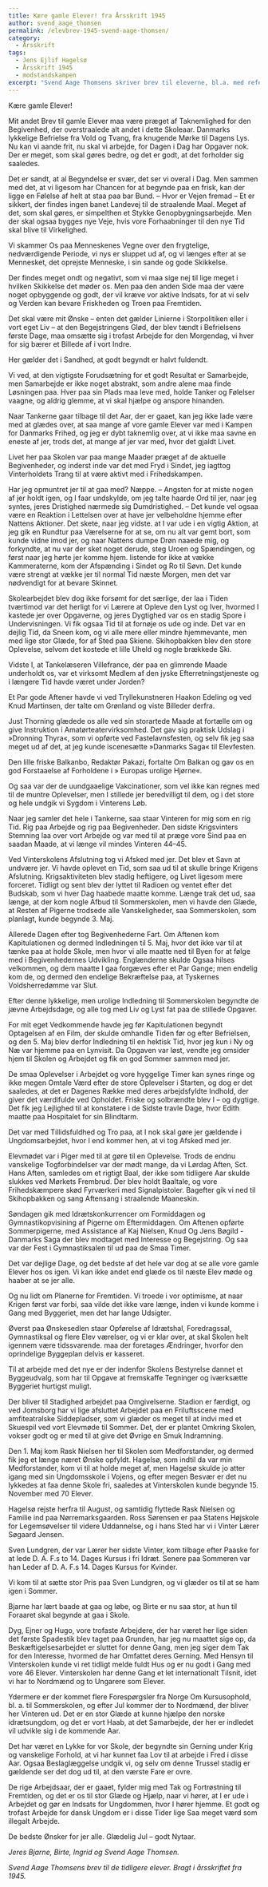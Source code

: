 ```yaml
---
title: Kære gamle Elever! fra Årsskrift 1945
author: svend_aage_thomsen
permalink: /elevbrev-1945-svend-aage-thomsen/
category:
  - Årsskrift
tags:
  - Jens Ejlif Hagelsø
  - Årsskrift 1945
  - modstandskampen
excerpt: "Svend Aage Thomsens skriver brev til eleverne, bl.a. med referencer til modstandskampen og hans tanker om det."
---
```


Kære gamle Elever!

Mit andet Brev til gamle Elever maa være præget af Taknemlighed for den Begivenhed, der overstraalede alt andet i dette Skoleaar. Danmarks lykkelige Befrielse fra Vold og Tvang, fra knugende Mørke til Dagens Lys. Nu kan vi aande frit, nu skal vi arbejde, for Dagen i Dag har Opgaver nok. Der er meget, som skal gøres bedre, og det er godt, at det forholder sig saaledes.

Det er sandt, at al Begyndelse er svær, det ser vi overal i Dag. Men sammen med det, at vi ligesom har Chancen for at begynde paa en frisk, kan der ligge en Følelse af helt at staa paa bar Bund. – Hvor er Vejen fremad – Et er sikkert, der findes ingen banet Landevej til de straalende Maal. Meget af det, som skal gøres, er simpelthen et Stykke Genopbygningsarbejde. Men der skal ogsaa bygges nye Veje, hvis vore Forhaabninger til den nye Tid skal blive til Virkelighed.

Vi skammer Os paa Menneskenes Vegne over den frygtelige, nedværdigende Periode, vi nys er sluppet ud af, og vi længes efter at se Mennesket, det oprejste Menneske, i sin sande og gode Skikkelse.

Der findes meget ondt og negativt, som vi maa sige nej til lige meget i hvilken Skikkelse det møder os. Men paa den anden Side maa der være noget opbyggende og godt, der vil kræve vor aktive Indsats, for at vi selv og Verden kan bevare Friskheden og Troen paa Fremtiden.

Det skal være mit Ønske – enten det gælder Linierne i Storpolitiken eller i vort eget Liv – at den Begejstringens Glød, der blev tændt i Befrielsens første Dage, maa omsætte sig i trofast Arbejde for den Morgendag, vi hver for sig bærer et Billede af i vort Indre.

Her gælder det i Sandhed, at godt begyndt er halvt fuldendt.

Vi ved, at den vigtigste Forudsætning for et godt Resultat er Samarbejde, men Samarbejde er ikke noget abstrakt, som andre alene maa finde Løsningen paa. Hver paa sin Plads maa leve med, holde Tanker og Følelser vaagne, og aldrig glemme, at vi skal hjælpe og anspore hinanden.

Naar Tankerne gaar tilbage til det Aar, der er gaaet, kan jeg ikke lade være med at glædes over, at saa mange af vore gamle Elever var med i Kampen for Danmarks Frihed, og jeg er dybt taknemlig over, at vi ikke maa savne en eneste af jer, trods det, at mange af jer var med, hvor det gjaldt Livet.

Livet her paa Skolen var paa mange Maader præget af de aktuelle Begivenheder, og inderst inde var det med Fryd i Sindet, jeg iagttog Vinterholdets Trang til at være aktivt med i Frihedskampen.

Har jeg opmuntret jer til at gaa med? Næppe. – Angsten for at miste nogen af jer holdt igen, og I faar undskylde, om jeg talte haarde Ord til jer, naar jeg syntes, jeres Dristighed nærmede sig Dumdristighed. – Det kunde vel ogsaa være en Reaktion i Lettelsen over at have jer velbeholdne hjemme efter Nattens Aktioner. Det skete, naar jeg vidste. at I var ude i en vigtig Aktion, at jeg gik en Rundtur paa Værelserne for at se, om nu alt var gemt bort, som kunde vidne imod jer, og naar Nattens dumpe Drøn naaede mig, og forkyndte, at nu var der sket noget derude, steg Uroen og Spændingen, og først naar jeg hørte jer komme hjem. listende for ikke at vække Kammeraterne, kom der Afspænding i Sindet og Ro til Søvn. Det kunde være strengt at vække jer til normal Tid næste Morgen, men det var nødvendigt for at bevare Skinnet.

Skolearbejdet blev dog ikke forsømt for det særlige, der laa i Tiden tværtimod var det herligt for vi Lærere at Opleve den Lyst og Iver, hvormed I kastede jer over Opgaverne, og jeres Dygtighed var os en stadig Spore i Undervisningen. Vi fik ogsaa Tid til at fornøje os ude og inde. Det var en dejlig Tid, da Sneen kom, og vi alle mere eller mindre hjemmevante, men med lige stor Glæde, for af Sted paa Skiene. Skihopbakken blev den store Oplevelse, selvom det kostede et lille Uheld og nogle brækkede Ski.

Vidste I, at Tankelæseren Villefrance, der paa en glimrende Maade underholdt os, var et virksomt Medlem af den jyske Efterretningstjeneste og i længere Tid havde været under Jorden?

Et Par gode Aftener havde vi ved Tryllekunstneren Haakon Edeling og ved Knud Martinsen, der talte om Grønland og viste Billeder derfra.

Just Thorning glædede os alle ved sin storartede Maade at fortælle om og give Instruktion i Amatørteatervirksomhed. Det gav sig praktisk Udslag i »Dronning Thyra«, som vi opførte ved Fastelavnsfesten, og selv fik jeg saa meget ud af det, at jeg kunde iscenesætte »Danmarks Saga« til Elevfesten.

Den lille friske Balkanbo, Redaktør Pakazi, fortalte Om Balkan og gav os en god Forstaaelse af Forholdene i » Europas urolige Hjørne«.

Og saa var der de uundgaaelige Vakcinationer, som vel ikke kan regnes med til de muntre Oplevelser, men I stillede jer beredvilligt til dem, og i det store og hele undgik vi Sygdom i Vinterens Løb.

Naar jeg samler det hele i Tankerne, saa staar Vinteren for mig som en rig Tid. Rig paa Arbejde og rig paa Begivenheder. Den sidste Krigsvinters Stemning laa over vort Arbejde og var med til at præge vore Sind paa en saadan Maade, at vi længe vil mindes Vinteren 44–45.

Ved Vinterskolens Afslutning tog vi Afsked med jer. Det blev et Savn at undvære jer. Vi havde oplevet en Tid, som saa ud til at skulle bringe Krigens Afslutning. Krigsaktiviteten blev stadig heftigere, og Livet ligesom mere forceret. Tidligt og sent blev der lyttet til Radioen og ventet efter det Budskab, som vi hver Dag haabede maatte komme. Længe trak det ud, saa længe, at der kom nogle Afbud til Sommerskolen, men vi havde den Glæde, at Resten af Pigerne trodsede alle Vanskeligheder, saa Sommerskolen, som planlagt, kunde begynde 3. Maj.

Allerede Dagen efter tog Begivenhederne Fart. Om Aftenen kom Kapitulationen og dermed Indledningen til 5. Maj, hvor det ikke var til at tænke paa at holde Skole, men hvor vi alle maatte ned til Byen for at følge med i Begivenhedernes Udvikling. Englænderne skulde Ogsaa hilses velkommen, og dem maatte I gaa forgæves efter et Par Gange; men endelig kom de, og dermed den endelige Bekræftelse paa, at Tyskernes Voldsherredømme var Slut.

Efter denne lykkelige, men urolige Indledning til Sommerskolen begyndte de jævne Arbejdsdage, og alle tog med Liv og Lyst fat paa de stillede Opgaver.

For mit eget Vedkommende havde jeg før Kapitulationen begyndt Optagelsen af en Film, der skulde omhandle Tiden før og efter Befrielsen, og den 5. Maj blev derfor Indledning til en hektisk Tid, hvor jeg kun i Ny og Næ var hjemme paa en Lynvisit. Da Opgaven var løst, vendte jeg omsider hjem til Skolen og Arbejdet og fik en god Sommer sammen med jer.

De smaa Oplevelser i Arbejdet og vore hyggelige Timer kan synes ringe og ikke megen Omtale Værd efter de store Oplevelser i Starten, og dog er det saaledes, at det er Dagenes Række med deres arbejdsfyldte Indhold, der giver det værdifulde ved Opholdet. Friske og solbrændte blev I – og dygtige. Det fik jeg Lejlighed til at konstatere i de Sidste travle Dage, hvor Edith maatte paa Hospitalet for sin Blindtarm.

Det var med Tillidsfuldhed og Tro paa, at I nok skal gøre jer gældende i Ungdomsarbejdet, hvor I end kommer hen, at vi tog Afsked med jer.

Elevmødet var i Piger med til at gøre til en Oplevelse. Trods de endnu vanskelige Togforbindelser var der mødt mange, da vi Lørdag Aften, Sct. Hans Aften, samledes om et rigtigt Baal, der ikke som tidligere Aar skulde slukkes ved Mørkets Frembrud. Der blev holdt Baaltale, og vore Frihedskæmpere skød Fyrværkeri med Signalpistoler. Bagefter gik vi ned til Skihopbakken og sang Aftensang i straaIende Maaneskin.

Søndagen gik med Idrætskonkurrencer om Formiddagen og Gymnastikopvisining af Pigerne om Eftermiddagen. Om Aftenen opførte Sommerpigerne, med Assistance af Kaj Nielsen, Knud Og Jens Bøgild - Danmarks Saga der blev modtaget med Interesse og Begejstring. Og saa var der Fest i Gymnastiksalen til ud paa de Smaa Timer.

Det var dejlige Dage, og det bedste af det hele var dog at se alle vore gamle Elever hos os igen. Vi kan ikke andet end glæde os til næste Elev møde og haaber at se jer alle.

Og nu lidt om Planerne for Fremtiden. Vi troede i vor optimisme, at naar Krigen først var forbi, saa vilde det ikke vare længe, inden vi kunde komme i Gang med Byggeriet, men det har lange Udsigter.

Øverst paa Ønskesedlen staar Opførelse af Idrætshal, Foredragssal, Gymnastiksal og flere Elev værelser, og vi er klar over, at skal Skolen helt igennem være tidssvarende. maa der foretages Ændringer, hvorfor den oprindelige Byggeplan delvis er kasseret.

Til at arbejde med det nye er der indenfor Skolens Bestyrelse dannet et Byggeudvalg, som har til Opgave at fremskaffe Tegninger og iværksætte Byggeriet hurtigst muligt.

Der bliver til Stadighed arbejdet paa Omgivelserne. Stadion er færdigt, og ved Jomsborg har vi lige afsluttet Arbejdet paa en Friluftsscene med amfiteatralske Siddepladser, som vi glæder os meget til at indvi med et Skuespil ved vort Elevmøde til Sommer. Det, der er plantet Omkring Skolen, vokser godt og er med til at give det Øvrige en Smuk Indramning.

Den 1. Maj kom Rask Nielsen her til Skolen som Medforstander, og dermed fik jeg et længe næret Ønske opfyldt. Hagelsø, som indtil da var min Medforstander, kom vi til at holde meget af, men Hagelsø skulde jo atter igang med sin Ungdomsskole i Vojens, og efter megen Besvær er det nu lykkedes at faa denne Skole fri, saaledes at Vinterskolen kunde begynde 15. November med 70 Elever.

Hagelsø rejste herfra til August, og samtidig flyttede Rask Nielsen og Familie ind paa Nørremarksgaarden. Ross Sørensen er paa Statens Højskole for Legemsøvelser til videre Uddannelse, og i hans Sted har vi i Vinter Lærer Søgaard Jensen.

Sven Lundgren, der var Lærer her sidste Vinter, kom tilbage efter Paaske for at lede D. A. F.s to 14. Dages Kursus i fri Idræt. Senere paa Sommeren var han Leder af D. A. F.s 14. Dages Kursus for Kvinder.

Vi kom til at sætte stor Pris paa Sven Lundgren, og vi glæder os til at se ham igen i Sommer.

Bjarne har lært baade at gaa og løbe, og Birte er nu saa stor, at hun til Foraaret skal begynde at gaa i Skole.

Dyg, Ejner og Hugo, vore trofaste Arbejdere, der har været her lige siden det første Spadestik blev taget paa Grunden, har jeg nu maattet sige op, da Beskæftigelsesarbejdet er sluttet for denne Gang, men jeg siger dem Tak for den Interesse, hvormed de har Omfattet deres Gerning. Med Hensyn til Vinterskolen kunde vi ret tidligt melde fuldt Hus og er nu godt i Gang med vore 46 Elever. Vinterskolen har denne Gang et let internationalt Tilsnit, idet vi har to Nordmænd og to Ungarere som Elever.

Ydermere er der kommet flere Forespørgsler fra Norge Om Kursusophold, bl. a. til Sommerskolen, og efter Jul kommer der to Nordmænd, der bliver her Vinteren ud. Det er en stor Glæde at kunne hjælpe den norske idrætsungdom, og det er vort Haab, at det Samarbejde, der her er indledet vil udvikle sig i de kommende Aar.

Det har været en Lykke for vor Skole, der begyndte sin Gerning under Krig og vanskelige Forhold, at vi har kunnet faa Lov til at arbejde i Fred i disse Aar. Ogsaa Beslaglæggelse undgik vi, og selv om denne Trussel stadig er gældende ser det dog ud til, at den værste Fare er ovre.

De rige Arbejdsaar, der er gaaet, fylder mig med Tak og Fortrøstning til Fremtiden, og det er os til stor Glæde og Hjælp, naar vi hører, at I er ude i Arbejdet og gør en Indsats for Ungdommen, hvor I hører hjemme. Et godt og trofast Arbejde for dansk Ungdom er i disse Tider lige Saa meget værd som illegalt Arbejde.

De bedste Ønsker for jer alle. Glædelig Jul – godt Nytaar.

_Jeres Bjarne, Birte, Ingrid og Svend Aage Thomsen._

_Svend Aage Thomsens brev til de tidligere elever. Bragt i årsskriftet fra 1945._
